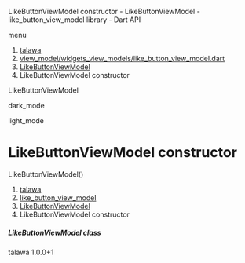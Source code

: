 




LikeButtonViewModel constructor - LikeButtonViewModel - like\_button\_view\_model library - Dart API







menu

1. [talawa](../../index.html)
2. [view\_model/widgets\_view\_models/like\_button\_view\_model.dart](../../view_model_widgets_view_models_like_button_view_model/view_model_widgets_view_models_like_button_view_model-library.html)
3. [LikeButtonViewModel](../../view_model_widgets_view_models_like_button_view_model/LikeButtonViewModel-class.html)
4. LikeButtonViewModel constructor

LikeButtonViewModel


dark\_mode

light\_mode




# LikeButtonViewModel constructor


LikeButtonViewModel()

 


1. [talawa](../../index.html)
2. [like\_button\_view\_model](../../view_model_widgets_view_models_like_button_view_model/view_model_widgets_view_models_like_button_view_model-library.html)
3. [LikeButtonViewModel](../../view_model_widgets_view_models_like_button_view_model/LikeButtonViewModel-class.html)
4. LikeButtonViewModel constructor

##### LikeButtonViewModel class





talawa
1.0.0+1






